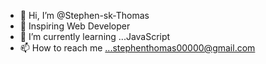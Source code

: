 - 👋 Hi, I’m @Stephen-sk-Thomas
- 👀 Inspiring Web Developer 
- 🌱 I’m currently learning ...JavaScript
- 📫 How to reach me ...stephenthomas00000@gmail.com

<!---
Stephen-sk-Thomas/Stephen-sk-Thomas is a ✨ special ✨ repository because its `README.md` (this file) appears on your GitHub profile.
You can click the Preview link to take a look at your changes.
--->
